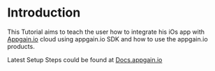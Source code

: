# Introduction

This Tutorial aims to teach the user how to integrate his iOs app with [Appgain.io](https://appgain.io) cloud using appgain.io SDK and how to use the appgain.io products.



Latest Setup Steps could be found at [Docs.appgain.io](https://docs.appgain.io/SDK/ios/installAppgainSDK/)
